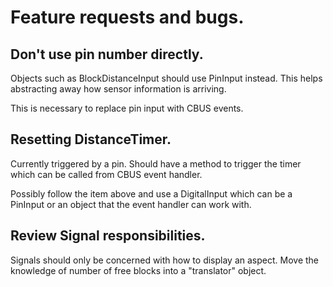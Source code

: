 # Feature requests and bugs.

## Don't use pin number directly.
Objects such as BlockDistanceInput should use PinInput
instead.
This helps abstracting away how sensor information is
arriving. 

This is necessary to replace pin input with CBUS events.

## Resetting DistanceTimer.
Currently triggered by a pin.
Should have a method to trigger the timer which can
be called from CBUS event handler.

Possibly follow the item above and use a DigitalInput
which can be a PinInput or an object that the event handler
can work with.

## Review Signal responsibilities.
Signals should only be concerned with how to display an aspect.
Move the knowledge of number of free blocks into a "translator" object.
